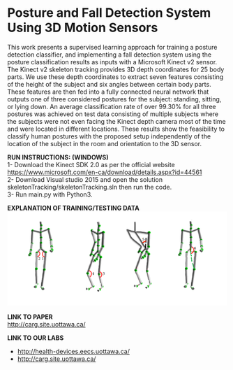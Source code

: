# Posture and Fall Detection System Using 3D Motion Sensors
This work presents a supervised learning approach for training a posture detection classifier, and implementing a fall detection system using the posture classification results as inputs with a Microsoft Kinect v2 sensor. The Kinect v2 skeleton tracking provides 3D depth coordinates for 25 body parts. We use these depth coordinates to extract seven features consisting of the height of the subject and six angles between certain body parts. These features are then fed into a fully connected neural network that outputs one of three considered postures for the subject: standing, sitting, or lying down. An average classification rate of over 99.30% for all three postures was achieved on test data consisting of multiple subjects where the subjects were not even facing the Kinect depth camera most of the time and were located in different locations. These results show the feasibility to classify human postures with the proposed setup independently of the location of the subject in the room and orientation to the 3D sensor.

**RUN INSTRUCTIONS: (WINDOWS)**  
1- Download the Kinect SDK 2.0 as per the official website https://www.microsoft.com/en-ca/download/details.aspx?id=44561  
2- Download Visual studio 2015 and open the solution skeletonTracking/skeletonTracking.sln then run the code.  
3- Run main.py with Python3.  
  
**EXPLANATION OF TRAINING/TESTING DATA**  
![alt text](images/kinectSkeletonFeatures.png "Visualization of six of the seven features that will be used for posture classification in the Kinect Skeleton.")

  
**LINK TO PAPER**  
http://carg.site.uottawa.ca/  
  

**LINK TO OUR LABS**
- http://health-devices.eecs.uottawa.ca/  
- http://carg.site.uottawa.ca/  
